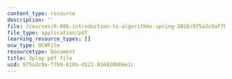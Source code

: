 ```yaml
---
content_type: resource
description: ''
file: /courses/6-006-introduction-to-algorithms-spring-2020/975a2c9af7b9610ad121816928b66e1c_vCIa2h1C9UQ.pdf
file_type: application/pdf
learning_resource_types: []
ocw_type: OCWFile
resourcetype: Document
title: 3play pdf file
uid: 975a2c9a-f7b9-610a-d121-816928b66e1c
---
```

